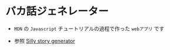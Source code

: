 # バカ話ジェネレーター

* `MDN` の `Javascript` チュートリアルの過程で作った `webアプリ` です

* 参照 [Silly story generator](https://developer.mozilla.org/en-US/docs/Learn/JavaScript/First_steps/Silly_story_generator)
